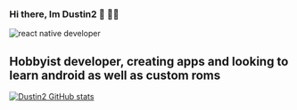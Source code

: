 ### Hi there, Im Dustin2 👋 👨‍💻
![react native developer](https://github.com/Dustin2/Dustin2/assets/38537077/727e8f36-1469-4b10-81e4-97a73add2687)
## Hobbyist developer, creating apps and looking to learn android as well as custom roms
<!--
**Dustin2/Dustin2** is a ✨ _special_ ✨ repository because its `README.md` (this file) appears on your GitHub profile.

Here are some ideas to get you started:

- 🔭 I’m currently working on ...
- 🌱 I’m currently learning ...
- 👯 I’m looking to collaborate on ...
- 🤔 I’m looking for help with ...
- 💬 Ask me about ...
- 📫 How to reach me: ...
- 😄 Pronouns: ...
- ⚡ Fun fact: ...
-->

[![Dustin2 GitHub stats](https://github-readme-stats.vercel.app/api?username=dustin2)](https://github.com/anuraghazra/github-readme-stats)

